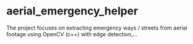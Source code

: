 # aerial_emergency_helper
The project focuses on extracting emergency ways / streets from aerial footage using OpenCV (c++) with edge detection,...
